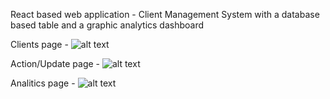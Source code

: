React based web application - Client Management System with a database based table and a graphic analytics dashboard

Clients page -
![alt text](https://i.ibb.co/268TFPT/Landing.jpg)

Action/Update page -
![alt text](https://i.ibb.co/gWnpWNp/Update.jpg)

Analitics page - 
![alt text](https://i.ibb.co/YDtmHqc/Analitics.jpg)
